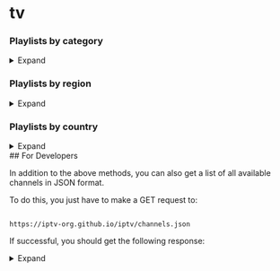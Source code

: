 # tv
### Playlists by category

<details>

<summary>Expand</summary>

<br>

<!-- prettier-ignore -->

<table>

  <thead>

    <tr><th align="left">Category</th><th align="right">Channels</th><th align="left">Playlist</th></tr>

  </thead>

  <tbody>

    <tr><td align="left">Thai</td><td align="right">26</td><td align="left" nowrap><code>https://raw.githubusercontent.com/iptv-org/iptv/master/channels/th.m3u</code></td></tr>

  </tbody>

</table>

</details>



### Playlists by region

<details>

<summary>Expand</summary>

<br>

<!-- prettier-ignore -->

<table>

  <thead>

    <tr><th align="left">Region</th><th align="right">Channels</th><th align="left">Playlist</th></tr>

  </thead>

  <tbody>

    <tr><td align="left">Africa</td><td align="right">215</td><td align="left" nowrap><code>https://github.com/akkradet/IPTV-THAI/raw/master/IPTV-THAI-V2.m3u8</code></td></tr>
  </tbody>

</table>

</details>

### Playlists by country

<details>

<summary>Expand</summary>

<br>

<!-- prettier-ignore -->

<table>

  <thead>

    <tr><th align="left">Country</th><th align="right">Channels</th><th align="left">Playlist</th></tr>

  </thead>

  <tbody>
    <tr><td align="left">🇦🇫 Afghanistan</td><td align="right">36</td><td align="left" nowrap><code>https://iptv-org.github.io/iptv/countries/af.m3u</code></td></tr>
  </tbody>

</table>

</details>
## For Developers

In addition to the above methods, you can also get a list of all available channels in JSON format.

To do this, you just have to make a GET request to:

```

https://iptv-org.github.io/iptv/channels.json

```

If successful, you should get the following response:

<details>

<summary>Expand</summary>

<br>

  

```

[

  ...

  {

    "name": "CNN",

    "logo": "https://i.imgur.com/ilZJT5s.png",

    "url": "http://ott-cdn.ucom.am/s27/index.m3u8",

    "categories": [

      {

        "name": "News",

        "slug": "news"

      }

    ],

    "countries": [

      {

        "code": "us",

        "name": "United States"

      },

      {

        "code": "ca",

        "name": "Canada"

      }

    ],

    "languages": [

      {

        "code": "eng",

        "name": "English"

      }

    ],

    "tvg": {

      "id": "cnn.us",

      "name": "CNN",

      "url": "http://epg.streamstv.me/epg/guide-usa.xml.gz"

    }

  },

  ...

]

```

</details>
